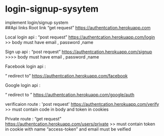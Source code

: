 # login-signup-sysytem

implement login/signup system  
##Api links
Root link “get request” https://authentcation.herokuapp.com

Local login api : “post request” https://authentcation.herokuapp.com/login >> body must have email , password ,name

Sign up api : “post request” https://authentcation.herokuapp.com/signup >>>> body must have email , password ,name

Facebook login api :

“ redirect to” https://authentcation.herokuapp.com/facebook

Google login api :

“ redirect to ” https://authentcation.herokuapp.com/google/auth

verificaion route : 'post request' https://authentcation.herokuapp.com/verify >> must contain code in body and token in cookies

Private route : “get request” https://authentcation.herokuapp.com/users/private >> must contain token in cookie with name “access-token” and email must be veified
